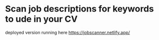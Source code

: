 # Scan job descriptions for keywords to ude in your CV
deployed version running here
https://jobscanner.netlify.app/
